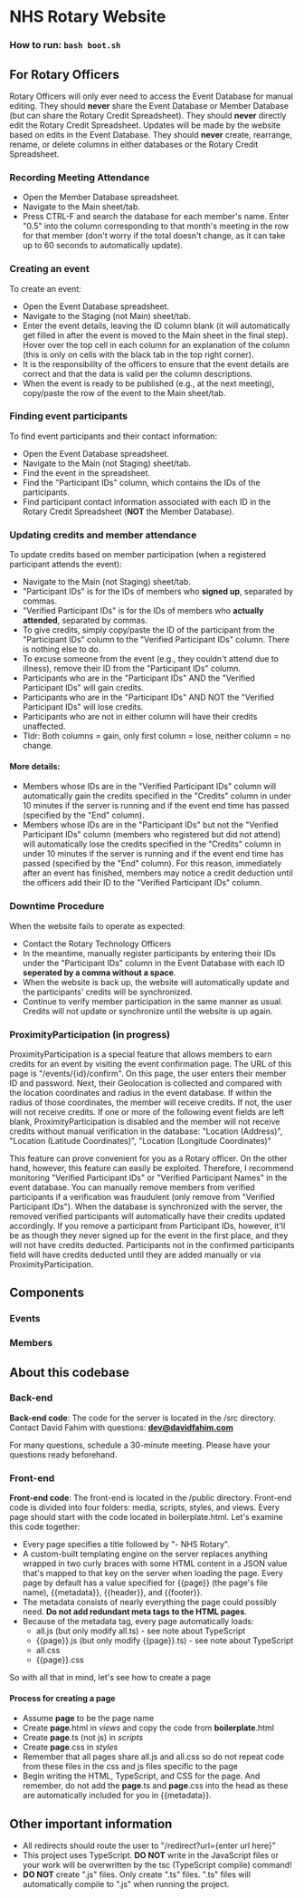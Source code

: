 # NHS Rotary Website
### How to run: ```bash boot.sh```
## For Rotary Officers
Rotary Officers will only ever need to access the Event Database for manual editing.
They should **never** share the Event Database or Member Database (but can share the Rotary Credit Spreadsheet).
They should **never** directly edit the Rotary Credit Spreadsheet. Updates will be made by the website based on edits in the Event Database.
They should **never** create, rearrange, rename, or delete columns in either databases or the Rotary Credit Spreadsheet.
### Recording Meeting Attendance
- Open the Member Database spreadsheet.
- Navigate to the Main sheet/tab.
- Press CTRL-F and search the database for each member's name. Enter "0.5" into the column corresponding to that month's meeting in the row for that member (don't worry if the total doesn't change, as it can take up to 60 seconds to automatically update).
### Creating an event
To create an event:
- Open the Event Database spreadsheet.
- Navigate to the Staging (not Main) sheet/tab.
- Enter the event details, leaving the ID column blank (it will automatically get filled in after the event is moved to the Main sheet in the final step). Hover over the top cell in each column for an explanation of the column (this is only on cells with the black tab in the top right corner).
- It is the responsibility of the officers to ensure that the event details are correct and that the data is valid per the column descriptions.
- When the event is ready to be published (e.g., at the next meeting), copy/paste the row of the event to the Main sheet/tab.
### Finding event participants
To find event participants and their contact information:
- Open the Event Database spreadsheet.
- Navigate to the Main (not Staging) sheet/tab.
- Find the event in the spreadsheet.
- Find the "Participant IDs" column, which contains the IDs of the participants.
- Find participant contact information associated with each ID in the Rotary Credit Spreadsheet (**NOT** the Member Database).
### Updating credits and member attendance
To update credits based on member participation (when a registered participant attends the event):
- Navigate to the Main (not Staging) sheet/tab.
- "Participant IDs" is for the IDs of members who **signed up**, separated by commas.
- "Verified Participant IDs" is for the IDs of members who **actually attended**, separated by commas.
- To give credits, simply copy/paste the ID of the participant from the "Participant IDs" column to the "Verified Participant IDs" column. There is nothing else to do.
- To excuse someone from the event (e.g., they couldn't attend due to illness), remove their ID from the "Participant IDs" column.
- Participants who are in the "Participant IDs" AND the "Verified Participant IDs" will gain credits.
- Participants who are in the "Participant IDs" AND NOT the "Verified Participant IDs" will lose credits.
- Participants who are not in either column will have their credits unaffected.
- Tldr: Both columns = gain, only first column = lose, neither column = no change.
#### More details:
- Members whose IDs are in the "Verified Participant IDs" column will automatically gain the credits specified in the "Credits" column in under 10 minutes if the server is running and if the event end time has passed (specified by the "End" column).
- Members whose IDs are in the "Participant IDs" but not the "Verified Participant IDs" column (members who registered but did not attend) will automatically lose the credits specified in the "Credits" column in under 10 minutes if the server is running and if the event end time has passed (specified by the "End" column).
For this reason, immediately after an event has finished, members may notice a credit deduction until the officers add their ID to the "Verified Participant IDs" column.
### Downtime Procedure
When the website fails to operate as expected:
- Contact the Rotary Technology Officers
- In the meantime, manually register participants by entering their IDs under the "Participant IDs" column in the Event Database with each ID **seperated by a comma without a space**.
- When the website is back up, the website will automatically update and the participants' credits will be synchronized.
- Continue to verify member participation in the same manner as usual. Credits will not update or synchronize until the website is up again.
### ProximityParticipation (in progress)
ProximityParticipation is a special feature that allows members to earn credits for an event by visiting the event confirmation page.
The URL of this page is "/events/{id}/confirm". On this page, the user enters their member ID and password.
Next, their Geolocation is collected and compared with the location coordinates and radius in the event database.
If within the radius of those coordinates, the member will receive credits. If not, the user will not receive credits.
If one or more of the following event fields are left blank, ProximityParticipation is disabled and the member will not receive credits without manual verification in the database: "Location (Address)", "Location (Latitude Coordinates)", "Location (Longitude Coordinates)"

This feature can prove convenient for you as a Rotary officer.
On the other hand, however, this feature can easily be exploited.
Therefore, I recommend monitoring "Verified Participant IDs" or "Verified Participant Names" in the event database.
You can manually remove members from verified participants if a verification was fraudulent (only remove from "Verified Participant IDs").
When the database is synchronized with the server, the removed verified participants will automatically have their credits updated accordingly.
If you remove a participant from Participant IDs, however, it'll be as though they never signed up for the event in the first place, and they will not have credits deducted.
Participants not in the confirmed participants field will have credits deducted until they are added manually or via ProximityParticipation.
## Components
### Events
### Members
## About this codebase
### Back-end
**Back-end code**: The code for the server is located in the /src directory.
Contact David Fahim with questions: **dev@davidfahim.com**

For many questions, schedule a 30-minute meeting. Please have your questions ready beforehand.
### Front-end
**Front-end code**: The front-end is located in the /public directory.
Front-end code is divided into four folders: media, scripts, styles, and views. Every page should start with the code located in boilerplate.html. Let's examine this code together:
* Every page specifies a title followed by "- NHS Rotary".
* A custom-built templating engine on the server replaces anything wrapped in two curly braces with some HTML content in a JSON value that's mapped to that key on the server when loading the page. Every page by default has a value specified for {{page}} (the page's file name), {{metadata}}, {{header}}, and {{footer}}.
* The metadata consists of nearly everything the page could possibly need. **Do not add redundant meta tags to the HTML pages**.
* Because of the metadata tag, every page automatically loads:
  * all.js (but only modify all.ts) - see note about TypeScript
  * {{page}}.js (but only modify {{page}}.ts) - see note about TypeScript
  * all.css
  * {{page}}.css

So with all that in mind, let's see how to create a page
#### Process for creating a page
* Assume **page** to be the page name
* Create **page**.html in *views* and copy the code from **boilerplate**.html
* Create **page**.ts (not js) in *scripts*
* Create **page**.css in *styles*
* Remember that all pages share all.js and all.css so do not repeat code from these files in the css and js files specific to the page
* Begin writing the HTML, TypeScript, and CSS for the page. And remember, do not add the **page**.ts and **page**.css into the head as these are automatically included for you in {{metadata}}.
## Other important information
* All redirects should route the user to "/redirect?url={enter url here}"
* This project uses TypeScript. **DO NOT** write in the JavaScript files or your work will be overwritten by the tsc (TypeScript compile) command!
* **DO NOT** create ".js" files. Only create ".ts" files. ".ts" files will automatically compile to ".js" when running the project.
